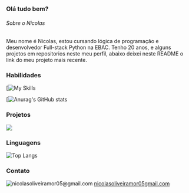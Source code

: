 ### Olá tudo bem?

###### Sobre o Nicolas
Meu nome é Nicolas, estou cursando lógica de programação e desenvolvedor Full-stack Python na EBAC. Tenho 20 anos, e alguns projetos em repositorios neste meu perfil, abaixo deixei neste README o link do meu projeto mais recente.

### Habilidades

[![My Skills](https://skillicons.dev/icons?i=html,css)

[![Anurag's GitHub stats](https://github-readme-stats.vercel.app/api?username=nicolasoliveiramor&show_icons=true&theme=merko)

### Projetos 

<a href="https://github.com/nicolasoliveiramor/site_ww2">
  <img align="center" src="https://github-readme-stats.vercel.app/api/pin/?username=nicolasoliveiramor&repo=site_ww2&theme=merko" />
</a>

### Linguagens

![Top Langs](https://github-readme-stats.vercel.app/api/top-langs/?username=nicolasoliveiramor&compact_progress=true&theme=merko)

### Contato

<img align="start" src="https://skillicons.dev/icons?i=gmail" title="nicolasoliveiramor05@gmail.com" /> <a align-items="center" href="#" >nicolasoliveiramor05gmail.com</a>

